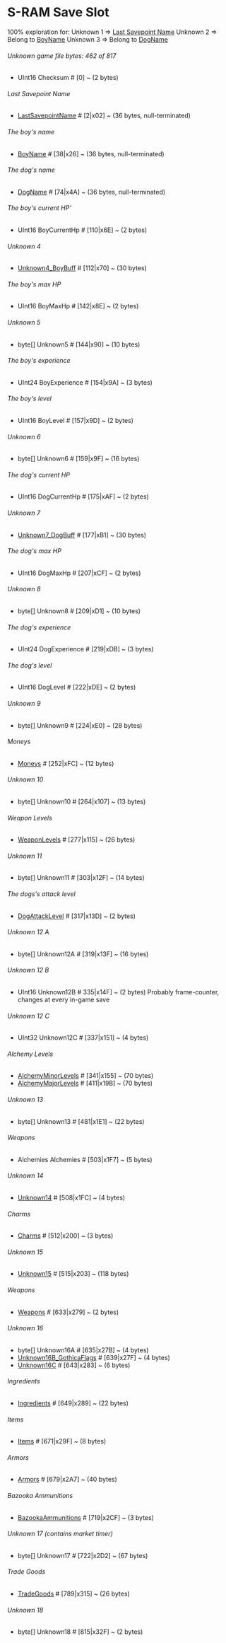 ﻿# S-RAM Save Slot

100% exploration for:
Unknown 1 => [Last Savepoint Name](FixedLengthString.md)
Unknown 2 => Belong to [BoyName](FixedLengthString.md)
Unknown 3 => Belong to [DogName](FixedLengthString.md)

###### Unknown game file bytes: 462 of 817
* UInt16 Checksum # [0] ~ (2 bytes)

###### Last Savepoint Name
* [LastSavepointName](FixedLengthString.md) # [2|x02] ~ (36 bytes, null-terminated)

###### The boy's name
* [BoyName](FixedLengthString.md) # [38|x26] ~ (36 bytes, null-terminated) 

###### The dog's name
* [DogName](FixedLengthString.md) # [74|x4A] ~ (36 bytes, null-terminated) 

###### The boy's current HP'
* UInt16 BoyCurrentHp # [110|x6E] ~ (2 bytes)

###### Unknown 4
* [Unknown4_BoyBuff](CharacterBuff.md) # [112|x70] ~ (30 bytes)

###### The boy's max HP
* UInt16 BoyMaxHp # [142|x8E] ~ (2 bytes)

###### Unknown 5
* byte[] Unknown5 # [144|x90] ~ (10 bytes)

###### The boy's experience
* UInt24 BoyExperience # [154|x9A] ~ (3 bytes)

###### The boy's level
* UInt16 BoyLevel # [157|x9D] ~ (2 bytes)

###### Unknown 6
* byte[] Unknown6 # [159|x9F] ~ (16 bytes)

###### The dog's current HP
* UInt16 DogCurrentHp # [175|xAF] ~ (2 bytes)

###### Unknown 7
* [Unknown7_DogBuff](CharacterBuff.md) # [177|xB1] ~ (30 bytes)

###### The dog's max HP
* UInt16 DogMaxHp # [207|xCF] ~ (2 bytes)

###### Unknown 8
* byte[] Unknown8 # [209|xD1] ~ (10 bytes)

###### The dog's experience
* UInt24 DogExperience # [219|xDB] ~ (3 bytes)

###### The dog's level
* UInt16 DogLevel # [222|xDE] ~ (2 bytes)

###### Unknown 9
* byte[] Unknown9 # [224|xE0] ~ (28 bytes)

###### Moneys
* [Moneys](Moneys.md) # [252|xFC] ~ (12 bytes)

###### Unknown 10
* byte[] Unknown10 # [264|x107] ~ (13 bytes)

###### Weapon Levels
* [WeaponLevels](WeaponLevels.md) # [277|x115] ~ (26 bytes)

###### Unknown 11
* byte[] Unknown11 # [303|x12F] ~ (14 bytes)

###### The dogs's attack level
* [DogAttackLevel](WeaponLevel.md) # [317|x13D] ~ (2 bytes)

###### Unknown 12 A
* byte[] Unknown12A # [319|x13F] ~ (16 bytes)

###### Unknown 12 B
* UInt16 Unknown12B # 335|x14F] ~ (2 bytes) Probably frame-counter, changes at every in-game save

###### Unknown 12 C
* UInt32 Unknown12C # [337|x151] ~ (4 bytes)

###### Alchemy Levels
* [AlchemyMinorLevels](AlchemyLevels.md) # [341|x155] ~ (70 bytes)
* [AlchemyMajorLevels](AlchemyLevels.md) # [411|x19B] ~ (70 bytes)

###### Unknown 13
* byte[] Unknown13 # [481|x1E1] ~ (22 bytes)

###### Weapons
* Alchemies Alchemies # [503|x1F7] ~ (5 bytes)

###### Unknown 14
* [Unknown14](Enums/Unknown14.md) # [508|x1FC] ~ (4 bytes) 

###### Charms
* [Charms](Enums/Charm.md) # [512|x200] ~ (3 bytes)

###### Unknown 15
* [Unknown15](Unknown15.md) # [515|x203] ~ (118 bytes)

###### Weapons
* [Weapons](Weapons.md) # [633|x279] ~ (2 bytes)

###### Unknown 16
* byte[] Unknown16A # [635|x27B] ~ (4 bytes) 
* [Unknown16B_GothicaFlags](Enums/Unknown16B_GothicaFlags.md) # [639|x27F] ~ (4 bytes)
* [Unknown16C](Unknown16C.md) # [643|x283] ~ (6 bytes) 

###### Ingredients
* [Ingredients](Ingredients.md) # [649|x289] ~ (22 bytes)

###### Items
* [Items](Items.md) # [671|x29F] ~ (8 bytes)

###### Armors
* [Armors](Armors.md) # [679|x2A7] ~ (40 bytes)

###### Bazooka Ammunitions
* [BazookaAmmunitions](BazookaAmmunitions.md) # [719|x2CF] ~ (3 bytes)

###### Unknown 17 (contains market timer)
* byte[] Unknown17 # [722|x2D2] ~ (67 bytes)

###### Trade Goods
* [TradeGoods](TradeGoods.md) # [789|x315] ~ (26 bytes)

###### Unknown 18
* byte[] Unknown18 # [815|x32F] ~ (2 bytes)

